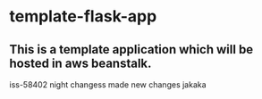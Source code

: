 # template-flask-app

## This is a template application which will be hosted in aws beanstalk. 
iss-58402
night changess
made new changes
jakaka
